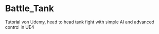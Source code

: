 # Battle_Tank
Tutorial von Udemy, head to head tank fight with simple AI and advanced control in UE4
